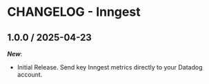 # CHANGELOG - Inngest

## 1.0.0 / 2025-04-23

_**New**_:

* Initial Release. Send key Inngest metrics directly to your Datadog account.
